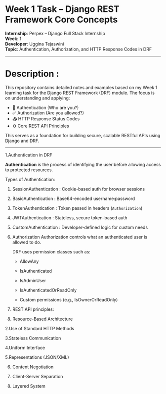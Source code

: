 # Week 1 Task – Django REST Framework Core Concepts

**Internship**: Perpex – Django Full Stack Internship  
**Week**: 1  
**Developer**: Uggina Tejaswini  
**Topic**: Authentication, Authorization, and HTTP Response Codes in DRF

---

# Description : 

This repository contains detailed notes and examples based on my Week 1 learning task for the Django REST Framework (DRF) module. The focus is on understanding and applying:

- 🔐 Authentication (Who are you?)
- ✅ Authorization (Are you allowed?)
- 📤 HTTP Response Status Codes
- ⚙️ Core REST API Principles

This serves as a foundation for building secure, scalable RESTful APIs using Django and DRF.

---

 1.Authentication in DRF

**Authentication** is the process of identifying the user before allowing access to protected resources.

 Types of Authentication:

 1. SessionAuthentication : Cookie-based auth for browser sessions  
 2. BasicAuthentication   : Base64-encoded username:password          
 3. TokenAuthentication   : Token passed in headers (`Authorization`) 
 4. JWTAuthentication     : Stateless, secure token-based auth        
 5. CustomAuthentication  : Developer-defined logic for custom needs  

2. Authorization
   Authorization controls what an authenticated user is allowed to do.

      DRF uses permission classes such as:
      
      * AllowAny
      
      * IsAuthenticated
      
      * IsAdminUser
      
      * IsAuthenticatedOrReadOnly
      
      * Custom permissions (e.g., IsOwnerOrReadOnly)
3.  REST API principles:

   1. Resource-Based Architecture
    
   2.Use of Standard HTTP Methods
    
   3.Stateless Communication
    
   4.Uniform Interface
    
   5.Representations (JSON/XML)
    
   6. Content Negotiation
    
   7. Client-Server Separation
    
   8. Layered System

